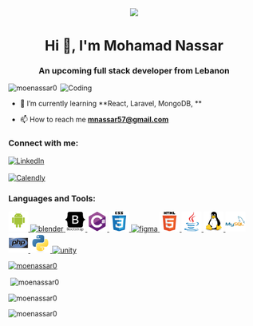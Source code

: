 <div align="center"><img src="https://user-images.githubusercontent.com/112478303/187738664-4905c479-c966-43df-a0d0-822624ff562d.png"></div>
<h1 align="center">Hi 👋, I'm Mohamad Nassar</h1>
<h3 align="center">An upcoming full stack developer from Lebanon</h3>
<img align="right" alt="Coding" width="400" src="https://i.pinimg.com/originals/e4/26/70/e426702edf874b181aced1e2fa5c6cde.gif">
<p align="left"> <img src="https://komarev.com/ghpvc/?username=moenassar0&label=Profile%20views&color=0e75b6&style=flat" alt="moenassar0" /> </p>



- 🌱 I’m currently learning **React, Laravel, MongoDB, **

- 📫 How to reach me **mnassar57@gmail.com**

<h3 align="left">Connect with me:</h3>
<div style="display:flex;flex-direction:column;"> 
<a href="https://www.linkedin.com/in/mohamad-nassar-73aa07253/"><img src="https://upload.wikimedia.org/wikipedia/commons/0/01/LinkedIn_Logo.svg" alt="LinkedIn" width="110" height="40"/></a>
  <br />
<a href="https://calendly.com/mohamad-nassar"><img src="https://assets.website-files.com/611ba8df24df397a474a2f9c/620fd4f6f41d5f5322f81502_Calendly-Logo.png" alt="Calendly" width=130 height=100 /></a>
  </div>
<p align="left">
</p>



<h3 align="left">Languages and Tools:</h3>
<p align="left"> <a href="https://developer.android.com" target="_blank" rel="noreferrer"> <img src="https://raw.githubusercontent.com/devicons/devicon/master/icons/android/android-original-wordmark.svg" alt="android" width="40" height="40"/> </a> <a href="https://www.blender.org/" target="_blank" rel="noreferrer"> <img src="https://download.blender.org/branding/community/blender_community_badge_white.svg" alt="blender" width="40" height="40"/> </a> <a href="https://getbootstrap.com" target="_blank" rel="noreferrer"> <img src="https://raw.githubusercontent.com/devicons/devicon/master/icons/bootstrap/bootstrap-plain-wordmark.svg" alt="bootstrap" width="40" height="40"/> </a> <a href="https://www.w3schools.com/cs/" target="_blank" rel="noreferrer"> <img src="https://raw.githubusercontent.com/devicons/devicon/master/icons/csharp/csharp-original.svg" alt="csharp" width="40" height="40"/> </a> <a href="https://www.w3schools.com/css/" target="_blank" rel="noreferrer"> <img src="https://raw.githubusercontent.com/devicons/devicon/master/icons/css3/css3-original-wordmark.svg" alt="css3" width="40" height="40"/> </a> <a href="https://www.figma.com/" target="_blank" rel="noreferrer"> <img src="https://www.vectorlogo.zone/logos/figma/figma-icon.svg" alt="figma" width="40" height="40"/> </a> <a href="https://www.w3.org/html/" target="_blank" rel="noreferrer"> <img src="https://raw.githubusercontent.com/devicons/devicon/master/icons/html5/html5-original-wordmark.svg" alt="html5" width="40" height="40"/> </a> <a href="https://www.java.com" target="_blank" rel="noreferrer"> <img src="https://raw.githubusercontent.com/devicons/devicon/master/icons/java/java-original.svg" alt="java" width="40" height="40"/> </a> <a href="https://www.linux.org/" target="_blank" rel="noreferrer"> <img src="https://raw.githubusercontent.com/devicons/devicon/master/icons/linux/linux-original.svg" alt="linux" width="40" height="40"/> </a> <a href="https://www.mysql.com/" target="_blank" rel="noreferrer"> <img src="https://raw.githubusercontent.com/devicons/devicon/master/icons/mysql/mysql-original-wordmark.svg" alt="mysql" width="40" height="40"/> </a> <a href="https://www.php.net" target="_blank" rel="noreferrer"> <img src="https://raw.githubusercontent.com/devicons/devicon/master/icons/php/php-original.svg" alt="php" width="40" height="40"/> </a> <a href="https://www.python.org" target="_blank" rel="noreferrer"> <img src="https://raw.githubusercontent.com/devicons/devicon/master/icons/python/python-original.svg" alt="python" width="40" height="40"/> </a> <a href="https://unity.com/" target="_blank" rel="noreferrer"> <img src="https://www.vectorlogo.zone/logos/unity3d/unity3d-icon.svg" alt="unity" width="40" height="40"/> </a> </p>
<p align="left"> <a href="https://github.com/ryo-ma/github-profile-trophy"><img src="https://github-profile-trophy.vercel.app/?username=moenassar0" alt="moenassar0" /></a> </p>
<p>&nbsp;<img align="center" src="https://github-readme-stats.vercel.app/api?username=moenassar0" alt="moenassar0" /></p>
<p><img align="center" src="https://github-readme-streak-stats.herokuapp.com/?user=moenassar0" alt="moenassar0" /></p>
<img src="https://github-readme-stats.vercel.app/api/top-langs?username=moenassar0&show_icons=true&locale=en&layout=compact&line_height=20&title_color=ffffff&icon_color=2234AE&text_color=D3D3D3&bg_color=0,000000,130F40" alt="moenassar0" />

